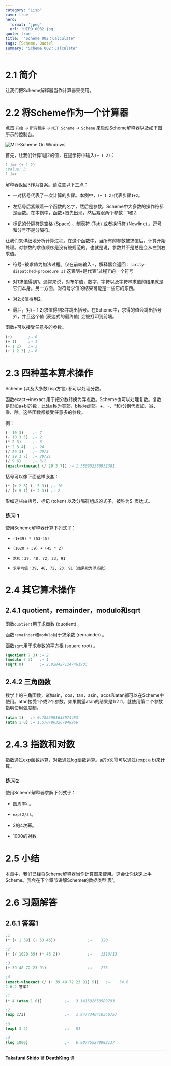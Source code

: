 ```yaml
---
category: "Lisp"
cave: true
hero:
  format: 'jpeg'
  url: 'HERO_0032.jpg'
quote: true
title:  "Scheme 002：Calculate"
tags: [Scheme, Quote]
summary: "Scheme 002：Calculate"
---
```

# 2.1 简介

让我们把Scheme解释器当作计算器来使用。

# 2.2 将Scheme作为一个计算器

点击 `开始` → `所有程序` → `MIT Scheme` → `Scheme` 来启动Scheme解释器以及如下图所示的控制台。

![MIT-Scheme On Windows](https://deathking.github.io/yast-cn/figures/mit_scheme1.png)

首先，让我们计算1加2的值，在提示符中输入`(+ 1 2)`：

```scm
1 ]=> (+ 1 2)
;Value: 3
1 ]=>
```

解释器返回3作为答案。请注意以下三点：

* 一对括号代表了一次计算的步骤。本例中，`(+ 1 2)`代表步骤`1+2`。

* 左括号后紧跟着一个函数的名字，然后是参数。Scheme中大多数的操作符都是函数。在本例中，函数+首先出现，然后紧跟两个参数：1和2.

* 标记的分隔符是空格 (Space) 、制表符 (Tab) 或者换行符 (Newline) 。逗号和分号不是分隔符。

让我们来详细地分析计算过程。在这个函数中，当所有的参数被求值后，计算开始处理。对参数的求值顺序是没有被规范的，也就是说，参数并不是总是会从左到右求值。

* 符号+被求值为加法过程。仅在前端输入+，解释器会返回：`[arity-dispatched-procedure 1]` 这表明+是代表"过程1"的一个符号

* 对1求值得到1。通常来说，对布尔值，数字，字符以及字符串求值的结果就是它们本身。另一方面，对符号求值的结果可能是一些它的东西。

* 对2求值得到2。

* 最后，对(+ 1 2)求值得到3并跳出括号。在Scheme中，求得的值会跳出括号外，并且这个值 (表达式的最终值) 会被打印到前端。

函数+可以接受任意多的参数。

```scm
(+)       ;→ 0
(+ 1)     ;→ 1
(+ 1 2)   ;→ 3
(+ 1 2 3) ;→ 6
```

# 2.3 四种基本算术操作

Scheme (以及大多数Lisp方言) 都可以处理分数。

函数exact->inexact 用于把分数转换为浮点数。Scheme也可以处理复数。复数是形如a+bi的数，此处a称为实部，b称为虚部。+、-、*和/分别代表加、减、乘、除。这些函数都接受任意多的参数。

例：

```scm
(- 10 3)    ;→ 7
(- 10 3 5)  ;→ 2
(* 2 3)     ;→ 6
(* 2 3 4)   ;→ 24
(/ 29 3)    ;→ 29/3
(/ 29 3 7)  ;→ 29/21
(/ 9 6)     ;→ 3/2
(exact->inexact (/ 29 3 7)) ;→ 1.380952380952381
```

括号可以像下面这样嵌套：

```scm
(* (+ 2 3) (- 5 3)) ;→ 10
(/ (+ 9 1) (+ 2 3)) ;→ 2
```

形如这些由括号、标记 (token) 以及分隔符组成的式子，被称为S-表达式。

### 练习 1

使用Scheme解释器计算下列式子：

* `(1+39) * (53-45)`

* `(1020 / 39) + (45 * 2)`

* `求和：39, 48, 72, 23, 91`

* `求平均值：39, 48, 72, 23, 91 (结果取为浮点数) `

# 2.4 其它算术操作

## 2.4.1 quotient，remainder，modulo和sqrt

函数`quotient`用于求商数 (quotient) 。

函数`remainder`和`modulo`用于求余数 (remainder) 。

函数`sqrt`用于求参数的平方根 (square root) 。

```scm
(quotient 7 3) ;→ 2
(modulo 7 3)   ;→ 1
(sqrt 8)       ;→ 2.8284271247461903
```

## 2.4.2 三角函数

数学上的三角函数，诸如sin，cos，tan，asin，acos和atan都可以在Scheme中使用。atan接受1个或2个参数。如果期望atan的结果是1/2 π，就使用第二个参数指明使用弧度制。

```scm
(atan 1)   ;→ 0.7853981633974483
(atan 1 0) ;→ 1.5707963267948966
```

# 2.4.3 指数和对数

指数通过exp函数运算，对数通过log函数运算。a的b次幂可以通过(expt a b)来计算。

### 练习2

使用Scheme解释器求解下列式子：

* 圆周率π。

* `exp(2/3)`。

* 3的4次幂。

* 1000的对数

# 2.5 小结

本章中，我们已经将Scheme解释器当作计算器来使用。这会让你快速上手Scheme。我会在下个章节讲解Scheme的数据类型‘表’。

# 2.6 习题解答

## 2.6.1 答案1

```scm
;1
(* (+ 1 39) (- 53 45))              ;⇒    320

;2
(+ (/ 1020 39) (* 45 2))            ;⇒    1510/13

;3
(+ 39 48 72 23 91)                  ;⇒    273

;4
(exact->inexact (/ (+ 39 48 72 23 91) 5))   ;⇒    54.6
2.6.2 答案2

;1
(* 4 (atan 1.0))          ;⇒   3.141592653589793

;2
(exp 2/3)                 ;⇒   1.9477340410546757

;3
(expt 3 4)                ;⇒   81

;4
(log 1000)                ;⇒   6.907755278982137
```

---
**Takafumi Shido** 著
**DeathKing** 译
